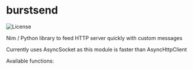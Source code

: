 # burstsend
![License](https://img.shields.io/github/license/marcomq/burstsend)


Nim / Python library to feed HTTP server quickly with custom messages

Currently uses AsyncSocket as this module is faster than AsyncHttpClient

Available functions:

